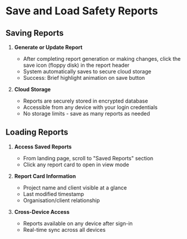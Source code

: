 # Save and Load Safety Reports

## Saving Reports
1. **Generate or Update Report**
   - After completing report generation or making changes, click the save icon (floppy disk) in the report header
   - System automatically saves to secure cloud storage
   - Success: Brief highlight animation on save button

2. **Cloud Storage**
   - Reports are securely stored in encrypted database
   - Accessible from any device with your login credentials
   - No storage limits - save as many reports as needed

## Loading Reports
1. **Access Saved Reports**
   - From landing page, scroll to "Saved Reports" section
   - Click any report card to open in view mode

2. **Report Card Information**
   - Project name and client visible at a glance
   - Last modified timestamp
   - Organisation/client relationship

3. **Cross-Device Access**
   - Reports available on any device after sign-in
   - Real-time sync across all devices